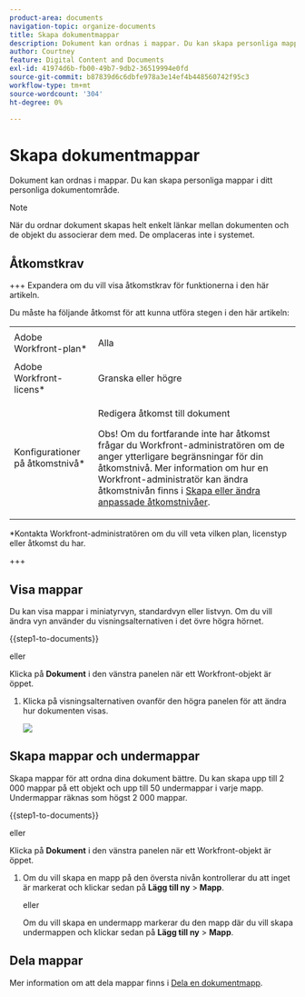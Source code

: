 ```yaml
---
product-area: documents
navigation-topic: organize-documents
title: Skapa dokumentmappar
description: Dokument kan ordnas i mappar. Du kan skapa personliga mappar i ditt personliga dokumentområde.
author: Courtney
feature: Digital Content and Documents
exl-id: 41974d6b-fb00-49b7-9db2-36519994e0fd
source-git-commit: b87839d6c6dbfe978a3e14ef4b448560742f95c3
workflow-type: tm+mt
source-wordcount: '304'
ht-degree: 0%

---
```


# Skapa dokumentmappar

Dokument kan ordnas i mappar. Du kan skapa personliga mappar i ditt personliga dokumentområde.

>[!NOTE]
>
>När du ordnar dokument skapas helt enkelt länkar mellan dokumenten och de objekt du associerar dem med. De omplaceras inte i systemet.

## Åtkomstkrav

+++ Expandera om du vill visa åtkomstkrav för funktionerna i den här artikeln.

Du måste ha följande åtkomst för att kunna utföra stegen i den här artikeln:

<table style="table-layout:auto"> 
 <col> 
 <col> 
 <tbody> 
  <tr> 
   <td role="rowheader">Adobe Workfront-plan*</td> 
   <td> <p>Alla</p> </td> 
  </tr> 
  <tr> 
   <td role="rowheader">Adobe Workfront-licens*</td> 
   <td> <p>Granska eller högre</p> </td> 
  </tr> 
  <tr> 
   <td role="rowheader">Konfigurationer på åtkomstnivå*</td> 
   <td> <p>Redigera åtkomst till dokument</p> <p>Obs! Om du fortfarande inte har åtkomst frågar du Workfront-administratören om de anger ytterligare begränsningar för din åtkomstnivå. Mer information om hur en Workfront-administratör kan ändra åtkomstnivån finns i <a href="../../administration-and-setup/add-users/configure-and-grant-access/create-modify-access-levels.md" class="MCXref xref">Skapa eller ändra anpassade åtkomstnivåer</a>.</p> </td> 
  </tr> 
 </tbody> 
</table>

&#42;Kontakta Workfront-administratören om du vill veta vilken plan, licenstyp eller åtkomst du har.

+++

## Visa mappar

Du kan visa mappar i miniatyrvyn, standardvyn eller listvyn. Om du vill ändra vyn använder du visningsalternativen i det övre högra hörnet.

{{step1-to-documents}}

eller

Klicka på **Dokument** i den vänstra panelen när ett Workfront-objekt är öppet.

1. Klicka på visningsalternativen ovanför den högra panelen för att ändra hur dokumenten visas.

   ![](assets/screenshot-2016-07-07-12.46.54.png)

## Skapa mappar och undermappar

Skapa mappar för att ordna dina dokument bättre. Du kan skapa upp till 2 000 mappar på ett objekt och upp till 50 undermappar i varje mapp. Undermappar räknas som högst 2 000 mappar.

{{step1-to-documents}}

eller

Klicka på **Dokument** i den vänstra panelen när ett Workfront-objekt är öppet.

1. Om du vill skapa en mapp på den översta nivån kontrollerar du att inget är markerat och klickar sedan på **Lägg till ny** > **Mapp**.

   eller

   Om du vill skapa en undermapp markerar du den mapp där du vill skapa undermappen och klickar sedan på **Lägg till ny** > **Mapp**.

## Dela mappar

Mer information om att dela mappar finns i [Dela en dokumentmapp](../../workfront-basics/grant-and-request-access-to-objects/share-a-document-folder.md).
